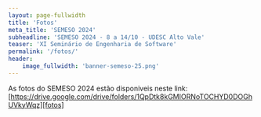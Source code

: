 ```yaml
---
layout: page-fullwidth
title: 'Fotos'
meta_title: 'SEMESO 2024'
subheadline: 'SEMESO 2024 - 8 a 14/10 - UDESC Alto Vale'
teaser: 'XI Seminário de Engenharia de Software'
permalink: '/fotos/'
header:
    image_fullwidth: 'banner-semeso-25.png'
---
```


As fotos do SEMESO 2024 estão disponiveis neste link: [https://drive.google.com/drive/folders/1QpDtk8kGMIORNoTOCHYD0DOGhUVkyWqz][fotos]

[fotos]: https://drive.google.com/drive/folders/1QpDtk8kGMIORNoTOCHYD0DOGhUVkyWqz

